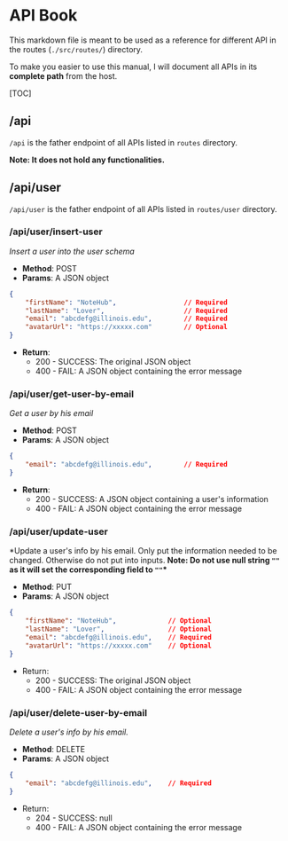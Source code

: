 # API Book

This markdown file is meant to be used as a reference for different API in the routes (`./src/routes/`) directory.

To make you easier to use this manual, I will document all APIs in its **complete path** from the host.

[TOC]

## /api

`/api` is the father endpoint of all APIs listed in `routes` directory.

**Note: It does not hold any functionalities.**

## /api/user

`/api/user` is the father endpoint of all APIs listed in `routes/user` directory.

### /api/user/insert-user

_Insert a user into the user schema_

- **Method**: POST
- **Params**: A JSON object

```JSON
{
    "firstName": "NoteHub",					// Required
    "lastName": "Lover",					// Required
    "email": "abcdefg@illinois.edu",		// Required
    "avatarUrl": "https://xxxxx.com"		// Optional
}
```

- **Return**:
  - 200 - SUCCESS: The original JSON object
  - 400 - FAIL: A JSON object containing the error message

### /api/user/get-user-by-email

_Get a user by his email_

- **Method**: POST
- **Params**: A JSON object

```JSON
{
    "email": "abcdefg@illinois.edu",		// Required
}
```

- **Return**:
  - 200 - SUCCESS: A JSON object containing a user's information
  - 400 - FAIL: A JSON object containing the error message

### /api/user/update-user

\*Update a user's info by his email. Only put the information needed to be changed. Otherwise do not put into inputs. **Note: Do not use null string `""` as it will set the corresponding field to `""`\***

- **Method**: PUT
- **Params**: A JSON object

```JSON
{
    "firstName": "NoteHub", 			// Optional
    "lastName": "Lover",				// Optional
    "email": "abcdefg@illinois.edu",	// Required
    "avatarUrl": "https://xxxxx.com"	// Optional
}
```

- Return:
  - 200 - SUCCESS: The original JSON object
  - 400 - FAIL: A JSON object containing the error message

### /api/user/delete-user-by-email

_Delete a user's info by his email._

- **Method**: DELETE
- **Params**: A JSON object

```JSON
{
    "email": "abcdefg@illinois.edu",	// Required
}
```

- Return:
  - 204 - SUCCESS: null
  - 400 - FAIL: A JSON object containing the error message
